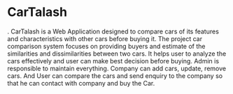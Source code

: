 # CarTalash
. CarTalash is a Web Application designed to compare cars of
its features and characteristics with other cars before buying it. The project car 
comparison system focuses on providing buyers and estimate of the similarities 
and dissimilarities between two cars. It helps user to analyze the cars effectively 
and user can make best decision before buying. Admin is responsible to maintain 
everything. Company can add cars, update, remove cars. And User can compare 
the cars and send enquiry to the company so that he can contact with company and 
buy the Car.
